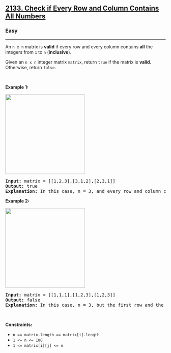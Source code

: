 <h2>
<a href="https://leetcode.com/problems/check-if-every-row-and-column-contains-all-numbers/">2133. Check if Every Row and Column Contains All Numbers</a>
</h2>

<h3>Easy</h3>
<hr>
<div>
<p>An <code>n x n</code> matrix is <strong>valid</strong> if every row and every column contains <strong>all</strong> the integers from <code>1</code> to <code>n</code> (<strong>inclusive</strong>).</p>

<p>Given an <code>n x n</code> integer matrix <code>matrix</code>, return <code>true</code> if the matrix is <strong>valid</strong>. Otherwise, return <code>false</code>.</p>

<p>&nbsp;</p>
<p><strong class="example">Example 1:</strong></p>

<img alt="" src="https://assets.leetcode.com/uploads/2021/12/21/example1drawio.png" style="width: 250px; height: 251px;">

<pre><strong>Input:</strong> matrix = [[1,2,3],[3,1,2],[2,3,1]]
<strong>Output:</strong> true
<strong>Explanation:</strong> In this case, n = 3, and every row and column contains the numbers 1, 2, and 3. Hence, we return true.
</pre>

<p><strong class="example">Example 2:</strong></p>

<img alt="" src="https://assets.leetcode.com/uploads/2021/12/21/example2drawio.png" style="width: 250px; height: 251px;">

<pre><strong>Input:</strong> matrix = [[1,1,1],[1,2,3],[1,2,3]]
<strong>Output:</strong> false
<strong>Explanation:</strong> In this case, n = 3, but the first row and the first column do not contain the numbers 2 or 3. Hence, we return false.
</pre>

<p>&nbsp;</p>
<p><strong>Constraints:</strong></p>

<ul>
	<li><code>n == matrix.length == matrix[i].length</code></li>
	<li><code>1 <= n <= 100</code></li>
	<li><code>1 <= matrix[i][j] <= n</code></li>
</ul>
</div>